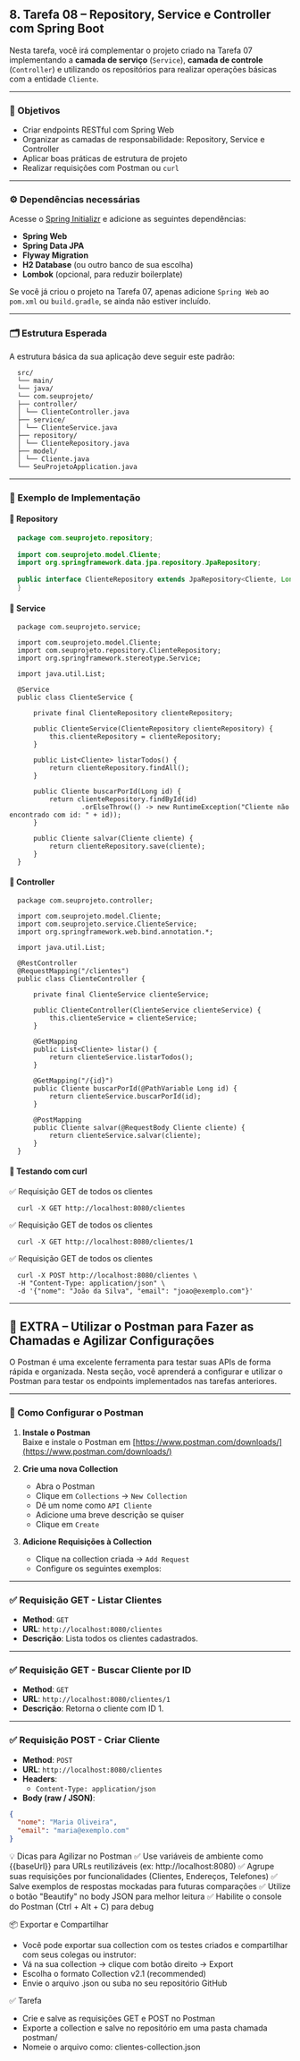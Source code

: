 ## 8. Tarefa 08 – Repository, Service e Controller com Spring Boot

Nesta tarefa, você irá complementar o projeto criado na Tarefa 07 implementando a **camada de serviço** (`Service`), **camada de controle** (`Controller`) e utilizando os repositórios para realizar operações básicas com a entidade `Cliente`.

---

### 🎯 Objetivos

- Criar endpoints RESTful com Spring Web
- Organizar as camadas de responsabilidade: Repository, Service e Controller
- Aplicar boas práticas de estrutura de projeto
- Realizar requisições com Postman ou `curl`

---

### ⚙️ Dependências necessárias

Acesse o [Spring Initializr](https://start.spring.io/) e adicione as seguintes dependências:

- **Spring Web**
- **Spring Data JPA**
- **Flyway Migration**
- **H2 Database** (ou outro banco de sua escolha)
- **Lombok** (opcional, para reduzir boilerplate)

Se você já criou o projeto na Tarefa 07, apenas adicione `Spring Web` ao `pom.xml` ou `build.gradle`, se ainda não estiver incluído.

---

### 🗂️ Estrutura Esperada

A estrutura básica da sua aplicação deve seguir este padrão:

```
  src/
  └── main/
  └── java/
  └── com.seuprojeto/
  ├── controller/
  │ └── ClienteController.java
  ├── service/
  │ └── ClienteService.java
  ├── repository/
  │ └── ClienteRepository.java
  ├── model/
  │ └── Cliente.java
  └── SeuProjetoApplication.java
```

---

### 🧩 Exemplo de Implementação

#### 📁 Repository

```java
  package com.seuprojeto.repository;
  
  import com.seuprojeto.model.Cliente;
  import org.springframework.data.jpa.repository.JpaRepository;
  
  public interface ClienteRepository extends JpaRepository<Cliente, Long> {
  }
```

#### 📁 Service

```
  package com.seuprojeto.service;
  
  import com.seuprojeto.model.Cliente;
  import com.seuprojeto.repository.ClienteRepository;
  import org.springframework.stereotype.Service;
  
  import java.util.List;
  
  @Service
  public class ClienteService {
  
      private final ClienteRepository clienteRepository;
  
      public ClienteService(ClienteRepository clienteRepository) {
          this.clienteRepository = clienteRepository;
      }
  
      public List<Cliente> listarTodos() {
          return clienteRepository.findAll();
      }
  
      public Cliente buscarPorId(Long id) {
          return clienteRepository.findById(id)
                  .orElseThrow(() -> new RuntimeException("Cliente não encontrado com id: " + id));
      }
  
      public Cliente salvar(Cliente cliente) {
          return clienteRepository.save(cliente);
      }
  }
```

#### 📁 Controller

```
  package com.seuprojeto.controller;
  
  import com.seuprojeto.model.Cliente;
  import com.seuprojeto.service.ClienteService;
  import org.springframework.web.bind.annotation.*;
  
  import java.util.List;
  
  @RestController
  @RequestMapping("/clientes")
  public class ClienteController {
  
      private final ClienteService clienteService;
  
      public ClienteController(ClienteService clienteService) {
          this.clienteService = clienteService;
      }
  
      @GetMapping
      public List<Cliente> listar() {
          return clienteService.listarTodos();
      }
  
      @GetMapping("/{id}")
      public Cliente buscarPorId(@PathVariable Long id) {
          return clienteService.buscarPorId(id);
      }
  
      @PostMapping
      public Cliente salvar(@RequestBody Cliente cliente) {
          return clienteService.salvar(cliente);
      }
  }

```

#### 🧪 Testando com curl
✅ Requisição GET de todos os clientes
```
  curl -X GET http://localhost:8080/clientes
```

✅ Requisição GET de todos os clientes
```
  curl -X GET http://localhost:8080/clientes/1
```

✅ Requisição GET de todos os clientes
```
  curl -X POST http://localhost:8080/clientes \
  -H "Content-Type: application/json" \
  -d '{"nome": "João da Silva", "email": "joao@exemplo.com"}'
```

---

## 🚀 EXTRA – Utilizar o Postman para Fazer as Chamadas e Agilizar Configurações

O Postman é uma excelente ferramenta para testar suas APIs de forma rápida e organizada. Nesta seção, você aprenderá a configurar e utilizar o Postman para testar os endpoints implementados nas tarefas anteriores.

---

### 🔧 Como Configurar o Postman

1. **Instale o Postman**  
   Baixe e instale o Postman em [https://www.postman.com/downloads/](https://www.postman.com/downloads/)

2. **Crie uma nova Collection**
   - Abra o Postman
   - Clique em `Collections` → `New Collection`
   - Dê um nome como `API Cliente`
   - Adicione uma breve descrição se quiser
   - Clique em `Create`

3. **Adicione Requisições à Collection**
   - Clique na collection criada → `Add Request`
   - Configure os seguintes exemplos:

---

### ✅ Requisição GET - Listar Clientes

- **Method**: `GET`  
- **URL**: `http://localhost:8080/clientes`  
- **Descrição**: Lista todos os clientes cadastrados.  

---

### ✅ Requisição GET - Buscar Cliente por ID

- **Method**: `GET`  
- **URL**: `http://localhost:8080/clientes/1`  
- **Descrição**: Retorna o cliente com ID 1.

---

### ✅ Requisição POST - Criar Cliente

- **Method**: `POST`  
- **URL**: `http://localhost:8080/clientes`  
- **Headers**:
  - `Content-Type: application/json`
- **Body (raw / JSON)**:

```json
{
  "nome": "Maria Oliveira",
  "email": "maria@exemplo.com"
}
```

💡 Dicas para Agilizar no Postman
✅ Use variáveis de ambiente como {{baseUrl}} para URLs reutilizáveis (ex: http://localhost:8080)
✅ Agrupe suas requisições por funcionalidades (Clientes, Endereços, Telefones)
✅ Salve exemplos de respostas mockadas para futuras comparações
✅ Utilize o botão "Beautify" no body JSON para melhor leitura
✅ Habilite o console do Postman (Ctrl + Alt + C) para debug

📦 Exportar e Compartilhar
- Você pode exportar sua collection com os testes criados e compartilhar com seus colegas ou instrutor:
- Vá na sua collection → clique com botão direito → Export
- Escolha o formato Collection v2.1 (recommended)
- Envie o arquivo .json ou suba no seu repositório GitHub

✅ Tarefa
- Crie e salve as requisições GET e POST no Postman
- Exporte a collection e salve no repositório em uma pasta chamada postman/
- Nomeie o arquivo como: clientes-collection.json
